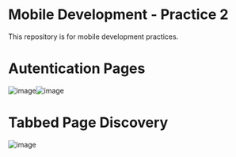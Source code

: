 # Mobile Development - Practice 2

This repository is for mobile development practices.


# Autentication Pages

![image](https://user-images.githubusercontent.com/48601671/130899959-e8715cd3-32fb-44d5-a520-5ef9829e65ea.png)![image](https://user-images.githubusercontent.com/48601671/130899974-a162c9d4-68a4-4464-ab50-ccc7c00b21fb.png)



# Tabbed Page Discovery

![image](https://user-images.githubusercontent.com/48601671/130900029-67f8bbc1-e031-48da-b153-6994a6feee46.png)
